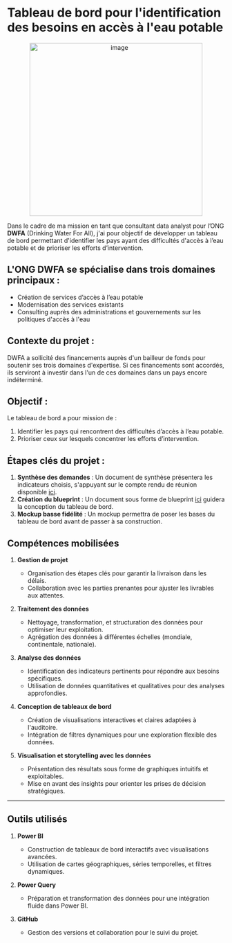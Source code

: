 # Tableau de bord pour l'identification des besoins en accès à l'eau potable


<div align="center">
  <img src="https://github.com/user-attachments/assets/89301542-a6ac-4f55-bb0d-3ad340a2c0a3" alt="image" width="400"/>
</div>



Dans le cadre de ma mission en tant que consultant data analyst pour l’ONG **DWFA** (Drinking Water For All), j'ai pour objectif de développer un tableau de bord permettant d'identifier les pays ayant des difficultés d'accès à l’eau potable et de prioriser les efforts d’intervention.

## L'ONG DWFA se spécialise dans trois domaines principaux :
- Création de services d’accès à l’eau potable
- Modernisation des services existants
- Consulting auprès des administrations et gouvernements sur les politiques d'accès à l'eau

## Contexte du projet :
DWFA a sollicité des financements auprès d'un bailleur de fonds pour soutenir ses trois domaines d'expertise. Si ces financements sont accordés, ils serviront à investir dans l'un de ces domaines dans un pays encore indéterminé.

## Objectif :
Le tableau de bord a pour mission de :
1. Identifier les pays qui rencontrent des difficultés d’accès à l’eau potable.
2. Prioriser ceux sur lesquels concentrer les efforts d’intervention.

## Étapes clés du projet :
1. **Synthèse des demandes** : Un document de synthèse présentera les indicateurs choisis, s'appuyant sur le compte rendu de réunion disponible [ici](CR+réunion+lancement+DWFA.pdf).
2. **Création du blueprint** : Un document sous forme de blueprint [ici](Blueprint.docx) guidera la conception du tableau de bord.
3. **Mockup basse fidélité** : Un mockup permettra de poser les bases du tableau de bord avant de passer à sa construction.



## Compétences mobilisées

1. **Gestion de projet**  
   - Organisation des étapes clés pour garantir la livraison dans les délais.  
   - Collaboration avec les parties prenantes pour ajuster les livrables aux attentes.

2. **Traitement des données**  
   - Nettoyage, transformation, et structuration des données pour optimiser leur exploitation.  
   - Agrégation des données à différentes échelles (mondiale, continentale, nationale).

3. **Analyse des données**  
   - Identification des indicateurs pertinents pour répondre aux besoins spécifiques.  
   - Utilisation de données quantitatives et qualitatives pour des analyses approfondies.

4. **Conception de tableaux de bord**  
   - Création de visualisations interactives et claires adaptées à l'auditoire.  
   - Intégration de filtres dynamiques pour une exploration flexible des données.

5. **Visualisation et storytelling avec les données**  
   - Présentation des résultats sous forme de graphiques intuitifs et exploitables.  
   - Mise en avant des insights pour orienter les prises de décision stratégiques.

---

## Outils utilisés

1. **Power BI**  
   - Construction de tableaux de bord interactifs avec visualisations avancées.  
   - Utilisation de cartes géographiques, séries temporelles, et filtres dynamiques.

2. **Power Query**  
   - Préparation et transformation des données pour une intégration fluide dans Power BI.

3. **GitHub**  
   - Gestion des versions et collaboration pour le suivi du projet.
